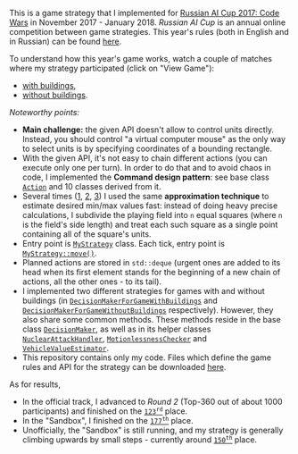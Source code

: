 This is a game strategy that I implemented for [Russian AI Cup 2017: Code Wars](http://russianaicup.ru/) in November 2017 - January 2018. *Russian AI Cup* is an annual online competition between game strategies. This year's rules (both in English and in Russian) can be found [here](https://github.com/Russian-AI-Cup-2017/Tutorial).

To understand how this year's game works, watch a couple of matches where my strategy participated (click on "View Game"):
* [with buildings](http://russianaicup.ru/game/view/316216),
* [without buildings](http://russianaicup.ru/game/view/320460).

*Noteworthy points:*

* **Main challenge:** the given API doesn't allow to control units directly. Instead, you should control "a virtual computer mouse" as the only way to select units is by specifying coordinates of a bounding rectangle.
* With the given API, it's not easy to chain different actions (you can execute only one per turn). In order to do that and to avoid chaos in code, I implemented the **Command design pattern**: see base class [`Action`](https://github.com/malinovsky239/Rus-AI-Cup-17-my-strategy/blob/master/Action.h) and 10 classes derived from it.
* Several times ([1](https://github.com/malinovsky239/Rus-AI-Cup-17-my-strategy/blob/master/NuclearAttackHandler.cpp#L25), [2](https://github.com/malinovsky239/Rus-AI-Cup-17-my-strategy/blob/master/DecisionMakerForGameWithoutBuildings.cpp#L317), [3](https://github.com/malinovsky239/Rus-AI-Cup-17-my-strategy/blob/master/DecisionMakerForGameWithBuildings.cpp#L87)) I used the same **approximation technique** to estimate desired min/max values fast: instead of doing heavy precise calculations, I subdivide the playing field into `n` equal squares (where `n` is the field's side length) and treat each such square as a single point containing all of the square's units.
* Entry point is [`MyStrategy`](https://github.com/malinovsky239/Rus-AI-Cup-17-my-strategy/blob/master/MyStrategy.h) class. Each tick, entry point is [`MyStrategy::move()`](https://github.com/malinovsky239/Rus-AI-Cup-17-my-strategy/blob/master/MyStrategy.cpp#L8).
* Planned actions are stored in `std::deque` (urgent ones are added to its head when its first element stands for the beginning of a new chain of actions, all the other ones - to its tail).
* I implemented two different strategies for games with and without buildings (in [`DecisionMakerForGameWithBuildings`](https://github.com/malinovsky239/Rus-AI-Cup-17-my-strategy/blob/master/DecisionMakerForGameWithBuildings.cpp) and [`DecisionMakerForGameWithoutBuildings`](https://github.com/malinovsky239/Rus-AI-Cup-17-my-strategy/blob/master/DecisionMakerForGameWithoutBuildings.cpp) respectively). However, they also share some common methods. These methods reside in the base class [`DecisionMaker`](https://github.com/malinovsky239/Rus-AI-Cup-17-my-strategy/blob/master/DecisionMaker.h), as well as in its helper classes [`NuclearAttackHandler`](https://github.com/malinovsky239/Rus-AI-Cup-17-my-strategy/blob/master/NuclearAttackHandler.cpp), [`MotionlessnessChecker`](https://github.com/malinovsky239/Rus-AI-Cup-17-my-strategy/blob/master/MotionlessnessChecker.cpp) and [`VehicleValueEstimator`](https://github.com/malinovsky239/Rus-AI-Cup-17-my-strategy/blob/master/VehicleValueEstimator.cpp).
* This repository contains only my code. Files which define the game rules and API for the strategy can be downloaded [here](http://russianaicup.ru/s/1513866485793/assets/cgdks/cpp-cgdk.zip).

As for results,
* In the official track, I advanced to *Round 2* (Top-360 out of about 1000 participants) and finished on the [<code>123<sup>rd</sup></code>](http://russianaicup.ru/contest/3/standings/page/2) place.
* In the "Sandbox", I finished on the [<code>177<sup>th</sup></code>](http://russianaicup.ru/contest/5/standings/page/2) place.
* Unofficially, the "Sandbox" is still running, and my strategy is generally climbing upwards by small steps - currently around [<code>150<sup>th</sup></code>](http://russianaicup.ru/contest/1/standings/page/2) place.
